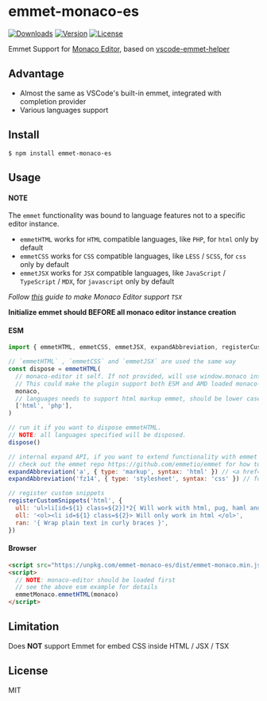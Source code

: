 # emmet-monaco-es

<p>
  <a href="https://npmcharts.com/compare/emmet-monaco-es?minimal=true"><img src="https://img.shields.io/npm/dm/emmet-monaco-es.svg" alt="Downloads"></a>
  <a href="https://www.npmjs.com/package/emmet-monaco-es"><img src="https://img.shields.io/npm/v/emmet-monaco-es.svg" alt="Version"></a>
  <a href="https://www.npmjs.com/package/emmet-monaco-es"><img src="https://img.shields.io/npm/l/emmet-monaco-es.svg" alt="License"></a>
</p>

Emmet Support for [Monaco Editor](https://github.com/Microsoft/monaco-editor), based on [vscode-emmet-helper](https://github.com/microsoft/vscode-emmet-helper)

## Advantage

- Almost the same as VSCode's built-in emmet, integrated with completion provider
- Various languages support

## Install

```shell
$ npm install emmet-monaco-es
```

## Usage

#### NOTE

The `emmet` functionality was bound to language features not to a specific editor instance.

- `emmetHTML` works for `HTML` compatible languages, like `PHP`, for `html` only by default
- `emmetCSS` works for `CSS` compatible languages, like `LESS` / `SCSS`, for `css` only by default
- `emmetJSX` works for `JSX` compatible languages, like `JavaScript` / `TypeScript` / `MDX`, for `javascript` only by default

_Follow [this](https://github.com/microsoft/monaco-editor/issues/264#issuecomment-654578687) guide to make Monaco Editor support `TSX`_

**Initialize emmet should BEFORE all monaco editor instance creation**

#### ESM

```javascript
import { emmetHTML, emmetCSS, emmetJSX, expandAbbreviation, registerCustomSnippets } from 'emmet-monaco-es'

// `emmetHTML` , `emmetCSS` and `emmetJSX` are used the same way
const dispose = emmetHTML(
  // monaco-editor it self. If not provided, will use window.monaco instead.
  // This could make the plugin support both ESM and AMD loaded monaco-editor
  monaco,
  // languages needs to support html markup emmet, should be lower case.
  ['html', 'php'],
)

// run it if you want to dispose emmetHTML.
// NOTE: all languages specified will be disposed.
dispose()

// internal expand API, if you want to extend functionality with emmet
// check out the emmet repo https://github.com/emmetio/emmet for how to use it
expandAbbreviation('a', { type: 'markup', syntax: 'html' }) // <a href=""></a>
expandAbbreviation('fz14', { type: 'stylesheet', syntax: 'css' }) // font-size: 14px;

// register custom snippets
registerCustomSnippets('html', {
  ull: 'ul>li[id=${1} class=${2}]*2{ Will work with html, pug, haml and slim }',
  oll: '<ol><li id=${1} class=${2}> Will only work in html </ol>',
  ran: '{ Wrap plain text in curly braces }',
})
```

#### Browser

```html
<script src="https://unpkg.com/emmet-monaco-es/dist/emmet-monaco.min.js"></script>
<script>
  // NOTE: monaco-editor should be loaded first
  // see the above esm example for details
  emmetMonaco.emmetHTML(monaco)
</script>
```

## Limitation

Does **NOT** support Emmet for embed CSS inside HTML / JSX / TSX

## License

MIT
